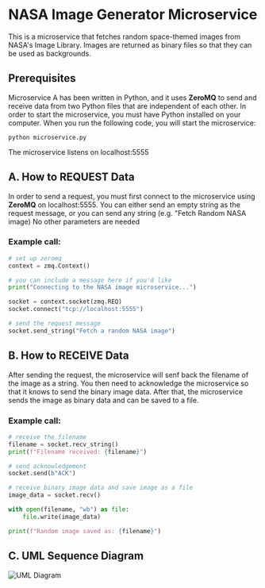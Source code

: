 # NASA Image Generator Microservice

This is a microservice that fetches random space-themed images from NASA's Image Library.
Images are returned as binary files so that they can be used as backgrounds.

## Prerequisites
Microservice A has been written in Python, and it uses **ZeroMQ** to send and receive data from two Python files that are independent of each other. In order to start the microservice, you must have Python installed on your computer. When you run the following code, you will start the microservice:
```
python microservice.py
```
The microservice listens on localhost:5555

## A. How to REQUEST Data

In order to send a request, you must first connect to the microservice using **ZeroMQ** on localhost:5555. 
You can either send an empty string as the request message, or you can send any string (e.g. "Fetch Random NASA image)
No other parameters are needed

### Example call:
```python
# set up zeromq
context = zmq.Context()

# you can include a message here if you'd like
print("Connecting to the NASA image microservice...")

socket = context.socket(zmq.REQ)
socket.connect("tcp://localhost:5555")

# send the request message
socket.send_string("Fetch a random NASA image")
```

## B. How to RECEIVE Data

After sending the request, the microservice will senf back the filename of the image as a string. You then need to acknowledge the microservice so that it knows to send the binary image data. After that, the microservice sends the image as binary data and can be saved to a file.

### Example call:
```python
# receive the filename
filename = socket.recv_string()
print(f"Filename received: {filename}")

# send acknowledgement
socket.send(b"ACK")

# receive binary image data and save image as a file
image_data = socket.recv()

with open(filename, "wb") as file:
    file.write(image_data)

print(f"Random image saved as: {filename}")
```

## C. UML Sequence Diagram
![UML Diagram](https://github.com/destinybright/cs361_microserviceA/uml-diagram.png)
